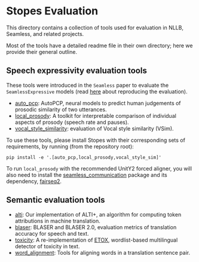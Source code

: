 # Stopes Evaluation

This directory contains a collection of tools used for evaluation in NLLB, Seamless, and related projects.

Most of the tools have a detailed readme file in their own directory; here we provide their general outline.

## Speech expressivity evaluation tools

These tools were introduced in the `Seamless` paper to evaluate the `SeamlessExpressive` models
(read [here](https://github.com/facebookresearch/seamless_communication/tree/main/docs/expressive) about reproducing the evaluation).

- [auto_pcp](auto_pcp): AutoPCP, neural models to predict human judgements of prosodic similarity of two utterances.
- [local_prosody](local_prosody): A toolkit for interpretable comparison of individual aspects of prosody (speech rate and pauses).
- [vocal_style_similarity](vocal_style_similarity): evaluation of Vocal style similarity (VSim).

To use these tools, please install Stopes with their corresponding sets of requirements, by running (from the repository root):

```
pip install -e '.[auto_pcp,local_prosody,vocal_style_sim]'
```

To run `local_prosody` with the recommended UnitY2 forced aligner, you will also need to install the [seamless_communication](https://github.com/facebookresearch/seamless_communication) package and its dependency, [fairseq2](https://github.com/facebookresearch/fairseq2).

## Semantic evaluation tools

- [alti](alti): Our implementation of ALTI+, an algorithm for computing token attributions in machine translation.
- [blaser](blaser): BLASER and BLASER 2.0, evaluation metrics of translation accuracy for speech and text.
- [toxicity](toxicity): A re-implementation of [ETOX](../../demo/toxicity-alti-hb/ETOX), wordlist-based multilingual detector of toxicity in text.
- [word_alignment](word_alignment): Tools for aligning words in a translation sentence pair.
